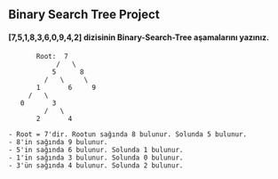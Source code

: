 ## Binary Search Tree Project

#### [7,5,1,8,3,6,0,9,4,2] dizisinin Binary-Search-Tree aşamalarını yazınız.
  ```
         Root:  7
              /   \
             5      8
           /   \     \
         1       6     9
       /   \
     0       3
           /   \
         2       4                
  ```
  ```
  - Root = 7'dir. Rootun sağında 8 bulunur. Solunda 5 bulunur.
  - 8'in sağında 9 bulunur.
  - 5'in sağında 6 bulunur. Solunda 1 bulunur.
  - 1'in sağında 3 bulunur. Solunda 0 bulunur.
  - 3'ün sağında 4 bulunur. Solunda 2 bulunur.
  
  ```
